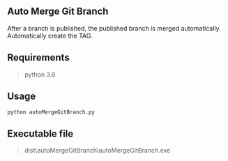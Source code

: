 ## Auto Merge Git Branch
After a branch is published, the published branch is merged automatically. 
Automatically create the TAG.

## Requirements
> python 3.6

## Usage
```
python autoMergeGitBranch.py
```

## Executable file
> dist\autoMergeGitBranch\autoMergeGitBranch.exe
